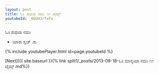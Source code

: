 ```yaml
---
layout: post
title: ಓಂ ಶುಧಯ ನಮಃ ೧೧ ಟೈಮ್ಸ್
youtubeId: _6QUHJrfxFs
---
```

 
 
 ಓಂ ಶುಧಯ ನಮಃ  
 
 -  ಯಾರು ಸ್ವಚ್ .ರು 
 
  
 
  
 
 
 
 
 
 


{% include youtubePlayer.html id=page.youtubeId %}
 
[Next]({{ site.baseurl }}{% link  split1/_posts/2013-09-18-ಓಂ ಮಾನ್ಯಯಾ ನಮಃ ೧೧ ಟೈಮ್ಸ್.md%})
 
